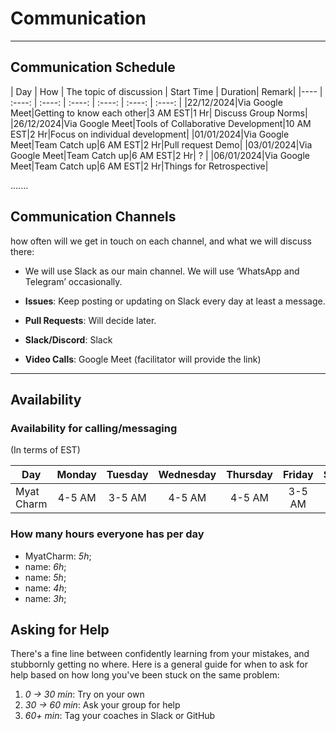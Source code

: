 <!--
    this template is for inspiration, feel free to change it however you like!

    Careful! be sure to protect your privacy when filling out this document
        everything you write here will be public
        so share only what you are comfortable sharing online
        you can share the rest in confidence with you group by another channel
-->

# Communication

______________________________________________________________________

## Communication Schedule

| Day | How | The topic of discussion | Start Time | Duration| Remark|
|---- | :----: | :----: | :----: | :----: | :----: | :----: |
|22/12/2024|Via Google Meet|Getting to know each other|3 AM EST|1 Hr| Discuss Group Norms|
|26/12/2024|Via Google Meet|Tools of Collaborative Development|10 AM EST|2 Hr|Focus on individual development|
|01/01/2024|Via Google Meet|Team Catch up|6 AM EST|2 Hr|Pull request Demo|
|03/01/2024|Via Google Meet|Team Catch up|6 AM EST|2 Hr| ? |
|06/01/2024|Via Google Meet|Team Catch up|6 AM EST|2 Hr|Things for Retrospective|

.......

## Communication Channels

how often will we get in touch on each channel, and what we will discuss there:

- We will use Slack as our main channel. We will use ‘WhatsApp and Telegram’ occasionally.

- **Issues**: Keep posting or updating on Slack every day at least a message.
- **Pull Requests**: Will decide later.
- **Slack/Discord**: Slack
- **Video Calls**: Google Meet (facilitator will provide the link)

______________________________________________________________________

## Availability

### Availability for calling/messaging

(In terms of EST)

| Day | Monday | Tuesday | Wednesday | Thursday | Friday | Saturday | Sunday |
| ------ | :----: | :-----: | :-------: | :------: | :----: | :------: | :----: |
| Myat Charm | 4-5 AM | 3-5 AM | 4-5 AM | 4-5 AM |3-5 AM | 3-5 AM | - AM |

### How many hours everyone has per day

- MyatCharm: _5h_;
- name: _6h_;
- name: _5h_;
- name: _4h_;
- name: _3h_;

## Asking for Help

There's a fine line between confidently learning from your mistakes, and
stubbornly getting no where. Here is a general guide for when to ask for help
based on how long you've been stuck on the same problem:

1. _0 -> 30 min_: Try on your own
1. _30 -> 60 min_: Ask your group for help
1. _60+ min_: Tag your coaches in Slack or GitHub
